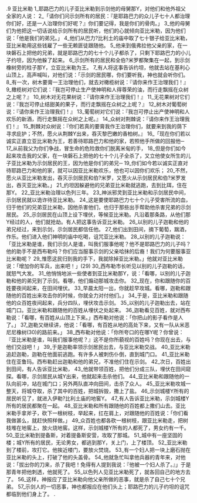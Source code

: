 .9 
亚比米勒 
1_耶路巴力的儿子亚比米勒到示剑他的母舅那Y，对他们和他外祖父全家的人说： 2_「请你们问示剑所有的居民：『是耶路巴力的众儿子七十人都治理你们好，还是一人治理你们好呢？』你们要记得，我是你们的骨肉。」 3_他的母舅们为他把这一切话说给示剑所有的居民听，他们的心就倾向亚比米勒，因为他们说：「他是我们的弟兄。」 4_他们从巴力?比利土的庙中取了七十银子给亚比米勒，亚比米勒用这些钱雇了一些无赖匪徒跟随他。 5_他来到俄弗拉他父亲的家，在一块磐石上把他的兄弟，就是耶路巴力的七十个儿子都杀了，只剩下耶路巴力的小儿子约坦，因为他躲了起来。 6_示剑所有的居民和全伯?米罗都聚集在一起，到示剑橡树旁的柱子那Y，立亚比米勒为王。 
7_有人将这事告诉约坦，他就去站在基利心山顶上，高声喊叫，对他们说：「示剑的居民哪，你们要听我，神也就会听你们。 8_有一次，树木要膏一王治理他们，就去对橄榄树说：『请你来作王治理我们！』 9_橄榄树对它们说：『我岂可停止生产使神明和人得尊荣的油，而行走飘摇在众树之上呢？』 10_树木对无花果树说：『请你来作王治理我们！』 11_无花果树对它们说：『我岂可停止结甜美的果子，而行走飘摇在众树之上呢？』 12_树木对葡萄树说：『请你来作王治理我们！』 13_葡萄树对它们说：『我岂可停止出产使神明和人欢乐的新酒，而行走飘摇在众树之上呢。』 14_众树对荆棘说：『请你来作王治理我们！』 15_荆棘对众树说：『你们若真的要膏我作王治理你们，就要来到我的荫下寻求庇护；不然，愿火从荆棘Y出来，吞灭黎巴嫩的香柏树。』 
16_「现在你们若以诚实正直立亚比米勒为王，若善待耶路巴力和他的家，若照他手所做的回报他─ 17_从前我父为你们争战，冒生命的危险救你们脱离米甸的手， 18_但是你们如今起来攻击我的父家，在一块磐石上把他的七十个儿子全杀了，又立他使女所生的儿子亚比米勒为示剑居民的王，因为他是你们的弟兄─ 19_你们如今若以诚实正直对待耶路巴力和他的家，就可以因亚比米勒欢乐，他也可以因你们欢乐； 20_不然，愿火从亚比米勒发出，吞灭示剑居民和伯?米罗，又愿火从示剑居民和伯?米罗发出，吞灭亚比米勒。」 21_约坦因躲避他的兄弟亚比米勒就逃跑，去到比珥，住在那Y。 
22_亚比米勒治理以色列三年。 23_神派邪灵到亚比米勒和示剑居民中间，示剑居民就以诡诈待亚比米勒。 24_这是要使耶路巴力七十个儿子受害所流的血，归于他们的兄弟亚比米勒，因他杀害他们，也归于那些出手帮助他杀害兄弟的示剑居民。 25_示剑居民在山顶上设下埋伏，等候亚比米勒。凡沿着那条路，从他们那Y经过的人，他们就抢劫。有人把这事告诉亚比米勒。 
26_以别的儿子迦勒和他的弟兄经过，来到示剑，示剑居民都信任他。 27_他们出到田间，摘下葡萄，踹酒，作乐。他们进入他们神明的庙中吃喝，诅咒亚比米勒。 28_以别的儿子迦勒说：「亚比米勒是谁，我们示剑人是谁，叫我们服事他呢？他不是耶路巴力的儿子吗？他的助手不是西布勒吗？你们应当服事示剑的父亲哈抹的后裔！我们为何要服事亚比米勒呢？ 29_惟愿这民归到我的手下，我就除掉亚比米勒。」他就对亚比米勒说：「增加你的军兵，出来吧！」(29) 
30_西布勒市长听见以别的儿子迦勒的话，就怒气大发。 31_他悄悄地派一些使者到亚比米勒那Y，说：「看哪，以别的儿子迦勒和他的弟兄到了示剑。看哪，他们煽动那城攻击你。 32_现在，你和跟随你的百姓要夜间起来，在田间埋伏。 33_早晨太阳一出，你就趁早攻城。看哪，迦勒和跟随他的百姓出来攻击你的时候，你就全力对付他们。」 
34_于是，亚比米勒和跟随他的众百姓夜间起来，兵分四队，埋伏攻击示剑。 35_以别的儿子迦勒出去，站在城门口。亚比米勒和跟随他的百姓从埋伏之处起来。 36_迦勒看见百姓，就对西布勒说：「看哪，有百姓从山顶上下来。」西布勒对他说：「你把山的影子看作是人了。」 37_迦勒又继续讲，他说：「看哪，有百姓从地的高处下来，又有一队从米恶尼尼橡树(30)的路前来。」 38_西布勒对他说：「你所夸口的在哪Y呢？你曾说：『亚比米勒是谁，叫我们服事他呢？』这不是你所藐视的百姓吗？你现在出去，与他们交战吧！」 39_于是迦勒率领示剑居民出去，与亚比米勒交战。 40_亚比米勒追赶迦勒，迦勒在他面前逃跑。有许多人被刺伤仆倒，直到城门口。 41_亚比米勒住在亚鲁玛。西布勒赶出迦勒和他的弟兄，不准他们住在示剑。 
42_次日，百姓出到田间，有人告诉亚比米勒， 43_他就带领百姓，把他们分成三队，埋伏在田间窥探。看哪，示剑居民从城Y出来，他就起来击杀他们。 44_亚比米勒和跟随他的一队向前冲，站在城门口；另外两队直冲向田间，击杀了众人。 45_亚比米勒攻城一整天，将城夺取，杀了其中的百姓，把城拆毁，撒上了盐。 
46_示剑城楼Y所有的居民听见了，就进入伊勒?比利土庙的地窖Y。 47_有人告诉亚比米勒，示剑城楼Y所有的居民都聚在一起。 48_亚比米勒和所有跟随他的百姓都上撒们山去。亚比米勒手拿斧子，砍下一根树枝，举起来，扛在肩上，对跟随他的百姓说：「你们看我做甚么，就赶快照样做。」 49_众百姓也都各砍一根树枝，跟亚比米勒走，把树枝堆在地窖上，放火烧地窖。这样，示剑城楼Y所有的人都死了，男女约有一千。 
50_亚比米勒到提备斯，对着提备斯安营，攻取了那城。 51_城中有一座坚固的楼；城Y所有的居民，无论男女，都逃到那Y，关上门，上了楼顶。 52_亚比米勒到了楼前，攻打它。他挨近楼门，要放火焚烧。 53_有一个妇人把一块上磨石抛在亚比米勒的头上，打破了他的头盖骨。 54_他就急忙叫拿他兵器的青年来，对他说：「拔出你的刀来，杀了我吧！免得有人提到我说：『他被一个妇人杀了。』」于是那青年把他刺透，他就死了。 55_以色列人见亚比米勒死了，就各回自己的地方去了。 56_这样，神报应了亚比米勒向他父亲所做的恶事，就是杀了自己七十个兄弟。 57_示剑人的一切恶事，神也都报应在他们头上；耶路巴力的儿子约坦的诅咒都临到他们身上了。 
  .